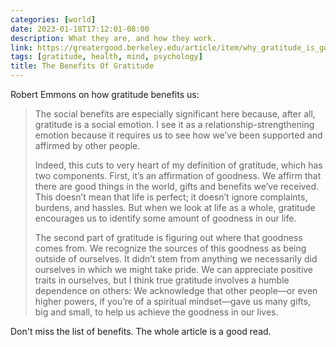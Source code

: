 ```yaml
---
categories: [world]
date: 2023-01-18T17:12:01-08:00
description: What they are, and how they work.
link: https://greatergood.berkeley.edu/article/item/why_gratitude_is_good
tags: [gratitude, health, mind, psychology]
title: The Benefits Of Gratitude
---
```


Robert Emmons on how gratitude benefits us:

>The social benefits are especially significant here because, after all, gratitude is a social emotion. I see it as a relationship-strengthening emotion because it requires us to see how we’ve been supported and affirmed by other people.
>
>Indeed, this cuts to very heart of my definition of gratitude, which has two components. First, it’s an affirmation of goodness. We affirm that there are good things in the world, gifts and benefits we’ve received. This doesn’t mean that life is perfect; it doesn’t ignore complaints, burdens, and hassles. But when we look at life as a whole, gratitude encourages us to identify some amount of goodness in our life.
>
>The second part of gratitude is figuring out where that goodness comes from. We recognize the sources of this goodness as being outside of ourselves. It didn’t stem from anything we necessarily did ourselves in which we might take pride. We can appreciate positive traits in ourselves, but I think true gratitude involves a humble dependence on others: We acknowledge that other people—or even higher powers, if you’re of a spiritual mindset—gave us many gifts, big and small, to help us achieve the goodness in our lives.

Don't miss the list of benefits. The whole article is a good read.
